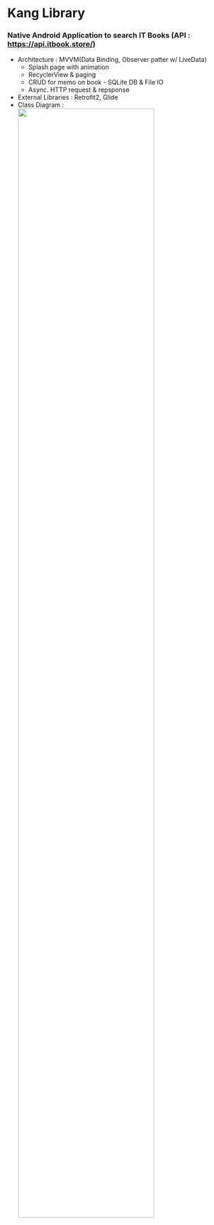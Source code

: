 # Kang Library
### Native Android Application to search IT Books (API : https://api.itbook.store/)
* Architecture : MVVM(Data Binding, Observer patter w/ LiveData) 
  - Splash page with animation
  - RecyclerView & paging 
  - CRUD for memo on book - SQLite DB & File IO   
  - Async. HTTP request & repsponse 
* External Libraries : Retrofit2, Glide
* Class Diagram :  
    <image src="https://user-images.githubusercontent.com/20007119/156893344-8906ef81-92d6-48a6-9388-151643e10181.png" width="80%" height="80%"/>
    
    
